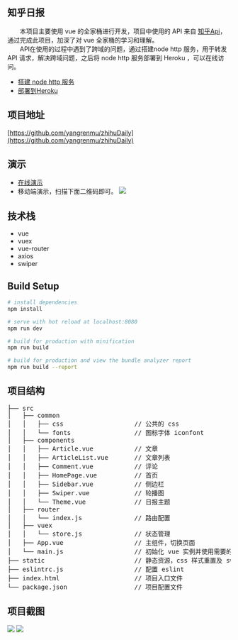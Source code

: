 ## 知乎日报
　　本项目主要使用 vue 的全家桶进行开发，项目中使用的 API 来自 [知乎Api](https://github.com/izzyleung/ZhihuDailyPurify/wiki/%E7%9F%A5%E4%B9%8E%E6%97%A5%E6%8A%A5-API-%E5%88%86%E6%9E%90)，通过完成此项目，加深了对 vue 全家桶的学习和理解。<br/>
　　API在使用的过程中遇到了跨域的问题，通过搭建node http 服务，用于转发 API 请求，解决跨域问题，之后将 node http 服务部署到 Heroku ，可以在线访问。
* [搭建 node http 服务](https://github.com/superman66/node-proxy-api)
*  [部署到Heroku](https://github.com/soleiltw/soleil_node_js/wiki/%E9%83%A8%E7%BD%B2-Node-js-%E7%A8%8B%E5%BC%8F%E5%88%B0-heroku-%E5%B9%B3%E5%8F%B0)

## 项目地址
[https://github.com/yangrenmu/zhihuDaily](https://github.com/yangrenmu/zhihuDaily)

## 演示 
* [在线演示](https://yangrenmu.github.io/zhihuDaily/#/home)
* 移动端演示，扫描下面二维码即可。
![](http://upload-images.jianshu.io/upload_images/4928722-c4962dbb4b0a90ec.png?imageMogr2/auto-orient/strip%7CimageView2/2/w/1240)

## 技术栈
* vue
* vuex
* vue-router
* axios
* swiper

## Build Setup

``` bash
# install dependencies
npm install

# serve with hot reload at localhost:8080
npm run dev

# build for production with minification
npm run build

# build for production and view the bundle analyzer report
npm run build --report
```
## 项目结构
<pre>
├── src
│   ├── common  
│   │   ├── css                   // 公共的 css
│   │   └── fonts                 // 图标字体 iconfont
│   ├── components
│   │   ├── Article.vue           // 文章
│   │   ├── ArticleList.vue       // 文章列表
│   │   ├── Comment.vue           // 评论
│   │   ├── HomePage.vue          // 首页
│   │   ├── Sidebar.vue           // 侧边栏
│   │   ├── Swiper.vue            // 轮播图
│   │   └── Theme.vue             // 日报主题
│   ├── router
│   │   └── index.js              // 路由配置
│   ├── vuex
│   │   └── store.js              // 状态管理
│   ├── App.vue                   // 主组件，切换页面
│   └── main.js                   // 初始化 vue 实例并使用需要的插件
├── static                        // 静态资源，css 样式重置及 swiper 插件
├── eslintrc.js                   // 配置 eslint
├── index.html                    // 项目入口文件
└── package.json                  // 项目配置文件
</pre>

## 项目截图
![](https://github.com/yangrenmu/zhihuDaily/blob/master/image/1.gif?raw=true)
![](https://github.com/yangrenmu/zhihuDaily/blob/master/image/2.gif?raw=true)
